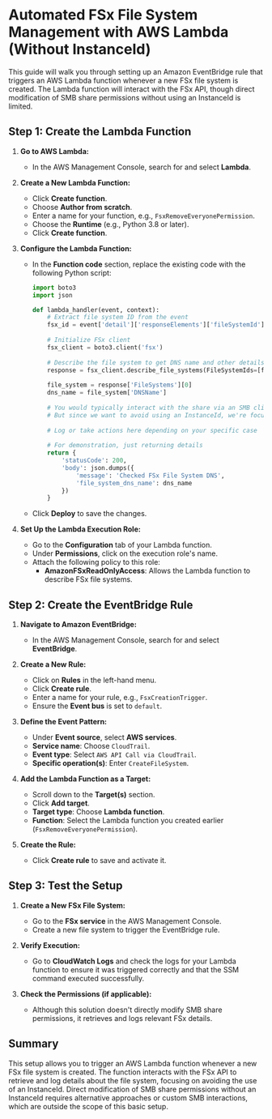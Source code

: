 
# Automated FSx File System Management with AWS Lambda (Without InstanceId)

This guide will walk you through setting up an Amazon EventBridge rule that triggers an AWS Lambda function whenever a new FSx file system is created. The Lambda function will interact with the FSx API, though direct modification of SMB share permissions without using an InstanceId is limited.

## Step 1: Create the Lambda Function

1. **Go to AWS Lambda:**
   - In the AWS Management Console, search for and select **Lambda**.

2. **Create a New Lambda Function:**
   - Click **Create function**.
   - Choose **Author from scratch**.
   - Enter a name for your function, e.g., `FsxRemoveEveryonePermission`.
   - Choose the **Runtime** (e.g., Python 3.8 or later).
   - Click **Create function**.

3. **Configure the Lambda Function:**
   - In the **Function code** section, replace the existing code with the following Python script:

     ```python
     import boto3
     import json

     def lambda_handler(event, context):
         # Extract file system ID from the event
         fsx_id = event['detail']['responseElements']['fileSystemId']
         
         # Initialize FSx client
         fsx_client = boto3.client('fsx')
         
         # Describe the file system to get DNS name and other details
         response = fsx_client.describe_file_systems(FileSystemIds=[fsx_id])
         
         file_system = response['FileSystems'][0]
         dns_name = file_system['DNSName']
         
         # You would typically interact with the share via an SMB client or similar
         # But since we want to avoid using an InstanceId, we're focusing on DNS interaction
         
         # Log or take actions here depending on your specific case
         
         # For demonstration, just returning details
         return {
             'statusCode': 200,
             'body': json.dumps({
                 'message': 'Checked FSx File System DNS',
                 'file_system_dns_name': dns_name
             })
         }
     ```

   - Click **Deploy** to save the changes.

4. **Set Up the Lambda Execution Role:**
   - Go to the **Configuration** tab of your Lambda function.
   - Under **Permissions**, click on the execution role's name.
   - Attach the following policy to this role:
     - **AmazonFSxReadOnlyAccess**: Allows the Lambda function to describe FSx file systems.

## Step 2: Create the EventBridge Rule

1. **Navigate to Amazon EventBridge:**
   - In the AWS Management Console, search for and select **EventBridge**.

2. **Create a New Rule:**
   - Click on **Rules** in the left-hand menu.
   - Click **Create rule**.
   - Enter a name for your rule, e.g., `FsxCreationTrigger`.
   - Ensure the **Event bus** is set to `default`.

3. **Define the Event Pattern:**
   - Under **Event source**, select **AWS services**.
   - **Service name**: Choose `CloudTrail`.
   - **Event type**: Select `AWS API Call via CloudTrail`.
   - **Specific operation(s)**: Enter `CreateFileSystem`.

4. **Add the Lambda Function as a Target:**
   - Scroll down to the **Target(s)** section.
   - Click **Add target**.
   - **Target type**: Choose **Lambda function**.
   - **Function**: Select the Lambda function you created earlier (`FsxRemoveEveryonePermission`).

5. **Create the Rule:**
   - Click **Create rule** to save and activate it.

## Step 3: Test the Setup

1. **Create a New FSx File System:**
   - Go to the **FSx service** in the AWS Management Console.
   - Create a new file system to trigger the EventBridge rule.

2. **Verify Execution:**
   - Go to **CloudWatch Logs** and check the logs for your Lambda function to ensure it was triggered correctly and that the SSM command executed successfully.

3. **Check the Permissions (if applicable):**
   - Although this solution doesn't directly modify SMB share permissions, it retrieves and logs relevant FSx details.

## Summary

This setup allows you to trigger an AWS Lambda function whenever a new FSx file system is created. The function interacts with the FSx API to retrieve and log details about the file system, focusing on avoiding the use of an InstanceId. Direct modification of SMB share permissions without an InstanceId requires alternative approaches or custom SMB interactions, which are outside the scope of this basic setup.
